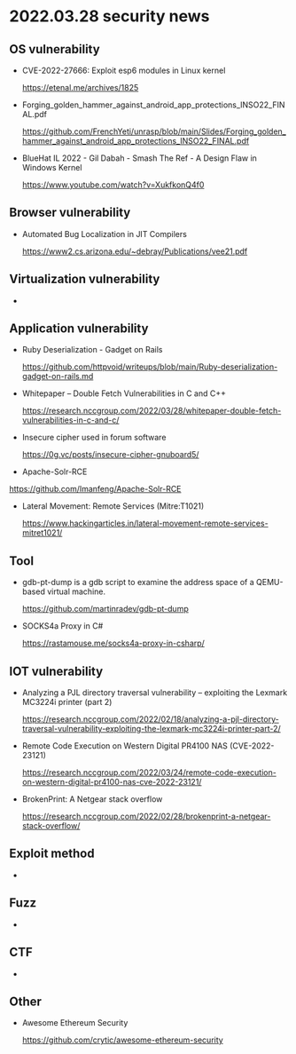 # 2022.03.28 security news

## OS vulnerability 

* CVE-2022-27666: Exploit esp6 modules in Linux kernel

  https://etenal.me/archives/1825

* Forging_golden_hammer_against_android_app_protections_INSO22_FINAL.pdf

  https://github.com/FrenchYeti/unrasp/blob/main/Slides/Forging_golden_hammer_against_android_app_protections_INSO22_FINAL.pdf

* BlueHat IL 2022 - Gil Dabah - Smash The Ref - A Design Flaw in Windows Kernel

  https://www.youtube.com/watch?v=XukfkonQ4f0

## Browser vulnerability

* Automated Bug Localization in JIT Compilers

  https://www2.cs.arizona.edu/~debray/Publications/vee21.pdf

## Virtualization vulnerability

* 

## Application vulnerability 

* Ruby Deserialization - Gadget on Rails

  https://github.com/httpvoid/writeups/blob/main/Ruby-deserialization-gadget-on-rails.md

* Whitepaper – Double Fetch Vulnerabilities in C and C++

  https://research.nccgroup.com/2022/03/28/whitepaper-double-fetch-vulnerabilities-in-c-and-c/

* Insecure cipher used in forum software

  https://0g.vc/posts/insecure-cipher-gnuboard5/

*  Apache-Solr-RCE

  https://github.com/Imanfeng/Apache-Solr-RCE

* Lateral Movement: Remote Services (Mitre:T1021)

  https://www.hackingarticles.in/lateral-movement-remote-services-mitret1021/

## Tool

* gdb-pt-dump is a gdb script to examine the address space of a QEMU-based virtual machine.

  https://github.com/martinradev/gdb-pt-dump

* SOCKS4a Proxy in C# 

  https://rastamouse.me/socks4a-proxy-in-csharp/

## IOT vulnerability 

* Analyzing a PJL directory traversal vulnerability – exploiting the Lexmark MC3224i printer (part 2)

  https://research.nccgroup.com/2022/02/18/analyzing-a-pjl-directory-traversal-vulnerability-exploiting-the-lexmark-mc3224i-printer-part-2/

* Remote Code Execution on Western Digital PR4100 NAS (CVE-2022-23121)

  https://research.nccgroup.com/2022/03/24/remote-code-execution-on-western-digital-pr4100-nas-cve-2022-23121/

* BrokenPrint: A Netgear stack overflow

  https://research.nccgroup.com/2022/02/28/brokenprint-a-netgear-stack-overflow/

## Exploit method

* 

## Fuzz

* 

## CTF

* 

## Other

* Awesome Ethereum Security

  https://github.com/crytic/awesome-ethereum-security